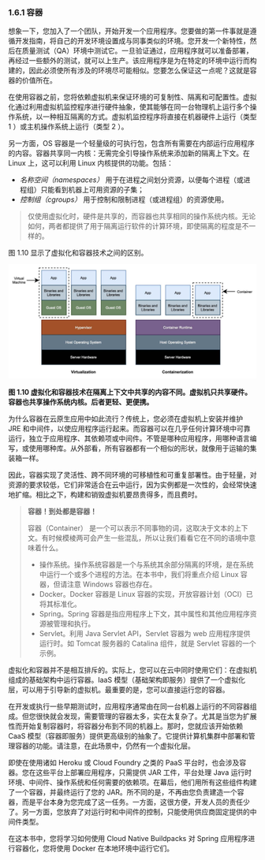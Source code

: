 ### 1.6.1 容器

想象一下，您加入了一个团队，开始开发一个应用程序。您要做的第一件事就是遵循开发指南，将自己的开发环境设置成与同事类似的环境。您开发一个新特性，然后在质量测试（QA）环境中测试它。一旦验证通过，应用程序就可以准备部署，再经过一些额外的测试，就可以上生产。该应用程序是为在特定的环境中运行而构建的，因此必须使所有涉及的环境尽可能相似。您要怎么保证这一点呢？这就是容器的价值所在。

在使用容器之前，您将依赖虚拟机来保证环境的可复制性、隔离和可配置性。虚拟化通过利用虚拟机监控程序进行硬件抽象，使其能够在同一台物理机上运行多个操作系统，以一种相互隔离的方式。虚拟机监控程序将直接在机器硬件上运行（类型 1 ）或主机操作系统上运行（类型 2 ）。

另一方面，OS 容器是一个轻量级的可执行包，包含所有需要在内部运行应用程序的内容。容器共享同一内核：无需完全引导操作系统来添加新的隔离上下文。在 Linux 上，这可以利用 Linux 内核提供的功能。包括：

* _名称空间（namespaces）_ 用于在进程之间划分资源，以便每个进程（或进程组）只能看到机器上可用资源的子集；
* _控制组（cgroups）_ 用于控制和限制进程（或进程组）的资源使用。

>仅使用虚拟化时，硬件是共享的，而容器也共享相同的操作系统内核。无论如何，两者都提供了用于隔离运行软件的计算环境，即使隔离的程度是不一样的。

图 1.10 显示了虚拟化和容器技术之间的区别。

![](../../assets/1.10.jpg)

**图 1.10 虚拟化和容器技术在隔离上下文中共享的内容不同。虚拟机只共享硬件。容器也共享操作系统内核。后者更轻、更便携。** <br/>

为什么容器在云原生应用中如此流行？传统上，您必须在虚拟机上安装并维护 JRE 和中间件，以使应用程序运行起来。而容器可以在几乎任何计算环境中可靠运行，独立于应用程序、其依赖项或中间件。不管是哪种应用程序，用哪种语言编写，或使用哪种库。从外部看，所有容器都有一个相似的形状，就像用于运输的集装箱一样。

因此，容器实现了灵活性、跨不同环境的可移植性和可重复部署性。由于轻量，对资源的要求较低，它们非常适合在云中运行，因为实例都是一次性的，会经常快速地扩缩。相比之下，构建和销毁虚拟机要昂贵得多，而且费时。

>**容器！到处都是容器！**
>
>容器（Container） 是一个可以表示不同事物的词，这取决于文本的上下文。有时候模棱两可会产生一些混乱，所以让我们看看它在不同的语境中意味着什么。
>* 操作系统。操作系统容器是一个与系统其余部分隔离的环境，是在系统中运行一个或多个进程的方法。在本书中，我们将重点介绍 Linux 容器，但请注意 Windows 容器也存在。
>* Docker。Docker 容器是 Linux 容器的实现，开放容器计划（OCI）已将其标准化。
>* Spring。Spring 容器是指应用程序上下文，其中属性和其他应用程序资源被管理和执行。
>* Servlet。利用 Java Servlet API，Servlet 容器为 web 应用程序提供运行时。如 Tomcat 服务器的 Catalina 组件，就是 Servlet 容器的一个示例。

虚拟化和容器并不是相互排斥的。实际上，您可以在云中同时使用它们：在虚拟机组成的基础架构中运行容器。IaaS 模型（基础架构即服务）提供了一个虚拟化层，可以用于引导新的虚拟机。最重要的是，您可以直接运行您的容器。

在开发或执行一些早期测试时，应用程序通常由在同一台机器上运行的不同容器组成。但您很快就会发现，需要管理的容器太多，实在太复杂了。尤其是当您为扩展性而开始复制容器时，将容器分布到不同的机器上。那时，您就应该开始依赖 CaaS 模型（容器即服务）提供更高级别的抽象了。它提供计算机集群中部署和管理容器的功能。请注意，在此场景中，仍然有一个虚拟化层。

即使在使用诸如 Heroku 或 Cloud Foundry 之类的 PaaS 平台时，也会涉及容器。您在这些平台上部署应用程序，只需提供 JAR 工件，平台处理 Java 运行时环境、中间件、操作系统和任何需要的依赖项。在幕后，他们用所有这些组件构建了一个容器，并最终运行了您的 JAR。所不同的是，不再由您负责建造一个容器，而是平台本身为您完成了这一任务。一方面，这很方便，开发人员的责任少了。另一方面，您放弃了对运行时和中间件的控制，只能使用供应商固定提供的中间件类型。

在这本书中，您将学习如何使用 Cloud Native Buildpacks 对 Spring 应用程序进行容器化，您将使用 Docker 在本地环境中运行它们。